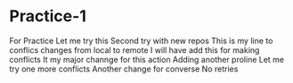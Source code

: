 # Practice-1
For Practice
  Let me try this
  Second try with new repos
  This is my line to conflics changes from local to remote
  I will have add this for making conflicts
  It my major channge for this action
  Adding another proline
  Let me try one more conflicts
  Another change for converse
  No retries
